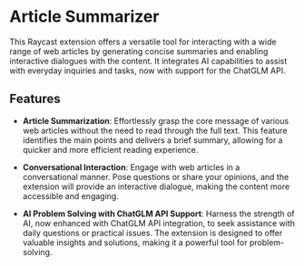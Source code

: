 # Article Summarizer

This Raycast extension offers a versatile tool for interacting with a wide range of web articles by generating concise summaries and enabling interactive dialogues with the content. It integrates AI capabilities to assist with everyday inquiries and tasks, now with support for the ChatGLM API.

## Features

- **Article Summarization**: Effortlessly grasp the core message of various web articles without the need to read through the full text. This feature identifies the main points and delivers a brief summary, allowing for a quicker and more efficient reading experience.

- **Conversational Interaction**: Engage with web articles in a conversational manner. Pose questions or share your opinions, and the extension will provide an interactive dialogue, making the content more accessible and engaging.

- **AI Problem Solving with ChatGLM API Support**: Harness the strength of AI, now enhanced with ChatGLM API integration, to seek assistance with daily questions or practical issues. The extension is designed to offer valuable insights and solutions, making it a powerful tool for problem-solving.